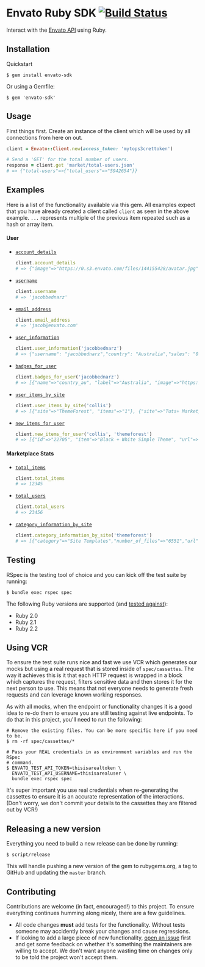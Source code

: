 # Envato Ruby SDK [![Build Status](https://travis-ci.org/jacobbednarz/envato-ruby-sdk.svg?branch=master)](https://travis-ci.org/jacobbednarz/envato-ruby-sdk)

Interact with the [Envato API][envato_api_url] using Ruby.

## Installation

Quickstart

```
$ gem install envato-sdk
```

Or using a Gemfile:

```
$ gem 'envato-sdk'
```

## Usage

First things first. Create an instance of the client which will be used by all
connections from here on out.

```rb
client = Envato::Client.new(access_token: 'mytops3crettoken')

# Send a 'GET' for the total number of users.
response = client.get 'market/total-users.json'
# => {"total-users"=>{"total_users"=>"5942654"}}
```

## Examples

Here is a list of the functionality available via this gem. All examples expect
that you have already created a client called `client` as seen in the above
example. `...` represents multiple of the previous item repeated such as a hash
or array item.

#### User

- [`account_details`](https://build.envato.com/api/#market_Account)

  ```rb
  client.account_details
  # => {"image"=>"https://0.s3.envato.com/files/144155428/avatar.jpg", "firstname"=>"Jacob", "surname"=>"Bednarz", "available_earnings"=>"0.00", "total_deposits"=>"0.00", "balance"=>"0.00", "country"=>"Australia"}
  ```

- [`username`](https://build.envato.com/api/#market_Username)

  ```rb
  client.username
  # => 'jacobbednarz'
  ```

- [`email_address`](https://build.envato.com/api/#market_Email)

  ```rb
  client.email_address
  # => 'jacob@envato.com'
  ```

- [`user_information`](https://build.envato.com/api/#market_User)

  ```rb
  client.user_information('jacobbednarz')
  # => {"username": "jacobbednarz","country": "Australia","sales": "0","location": "","image": "https://0.s3.envato.com/files/144155428/avatar.jpg","followers": "4"}
  ```

- [`badges_for_user`](https://build.envato.com/api/#market_UserBadges)

  ```rb
  client.badges_for_user('jacobbednarz')
  # => [{"name"=>"country_au", "label"=>"Australia", "image"=>"https://dmypbau5frl9g.cloudfront.net/assets/badges/country_au-53dc340a932f5b9f1d1db574fb6712b4.svg"}, {"name"=>"envato_team", "label"=>"Envato Team", "image"=>"https://dmypbau5frl9g.cloudfront.net/assets/badges/envato_team-ac987db51c92549046fa25dfb7259bf9.svg"}, {"name"=>"exclusive", "label"=>"Exclusive Author", "image"=>"https://dmypbau5frl9g.cloudfront.net/assets/badges/exclusive-f7d9bbcda891f9ad25f00da4ea099435.svg"}]
  ```

- [`user_items_by_site`](https://build.envato.com/api/#market_UserItemsBySite)

  ```rb
  client.user_items_by_site('collis')
  # => [{"site"=>"ThemeForest", "items"=>"1"}, {"site"=>"Tuts+ Marketplace", "items"=>"2"}]
  ```

- [`new_items_for_user`](https://build.envato.com/api/#market_NewFilesFromUser)

  ```rb
  client.new_items_for_user('collis', 'themeforest')
  # => [{"id"=>"22705", "item"=>"Black + White Simple Theme", "url"=>"http://themeforest.net/item/black-white-simple-theme/22705", "user"=>"collis", "thumbnail"=>"https://preview-tf.s3.envato.com/files/60223.jpg", "sales"=>"916", "rating"=>"4.5", "rating_decimal"=>"4.32", "cost"=>"8.00", "uploaded_on"=>"Tue Dec 02 04:01:12 +1100 2008", "last_update"=>"", "tags"=>"clean", "category"=>"psd-templates/creative", "live_preview_url"=>"https://0.s3.envato.com/files/60224/1_home.__large_preview.jpg"}]
  ```

#### Marketplace Stats

- [`total_items`](https://build.envato.com/api/#market_TotalItems)

  ```rb
  client.total_items
  # => 12345
  ```

- [`total_users`](https://build.envato.com/api/#market_TotalUsers)

  ```rb
  client.total_users
  # => 23456
  ```

- [`category_information_by_site`](https://build.envato.com/api/#market_NumberOfFiles)

  ```rb
  client.category_information_by_site('themeforest')
  # => [{"category"=>"Site Templates","number_of_files"=>"6551","url"=>"http://themeforest.net/category/site-templates"}, ... ]
  ```

## Testing

RSpec is the testing tool of choice and you can kick off the test suite by
running:

```
$ bundle exec rspec spec
```

The following Ruby versions are supported (and [tested against][travis_ci_url]):

- Ruby 2.0
- Ruby 2.1
- Ruby 2.2

## Using VCR

To ensure the test suite runs nice and fast we use VCR which generates our mocks
but using a real request that is stored inside of `spec/cassettes`. The way it
achieves this is it that each HTTP request is wrapped in a block which captures
the request, filters sensitive data and then stores it for the next person to
use. This means that not everyone needs to generate fresh requests and can
leverage known working responses.

As with all mocks, when the endpoint or functionality changes it is a good idea
to re-do them to ensure you are still testing against live endpoints. To do that
in this project, you'll need to run the following:

```
# Remove the existing files. You can be more specific here if you need to be.
$ rm -rf spec/cassettes/*

# Pass your REAL credentials in as environment variables and run the RSpec
# command.
$ ENVATO_TEST_API_TOKEN=thisisarealtoken \
  ENVATO_TEST_API_USERNAME=thisisarealuser \
  bundle exec rspec spec
```

It's super important you use real credentials when re-generating the cassettes
to ensure it is an accurate representation of the interactions. (Don't worry, we
don't commit your details to the cassettes they are filtered out by VCR!)

## Releasing a new version

Everything you need to build a new release can be done by running:

```
$ script/release
```

This will handle pushing a new version of the gem to rubygems.org, a tag to
GitHub and updating the `master` branch.

## Contributing

Contributions are welcome (in fact, encouraged!) to this project. To ensure
everything continues humming along nicely, there are a few guidelines.

- All code changes **must** add tests for the functionality. Without tests
  someone may accidently break your changes and cause regressions.
- If looking to add a large piece of new functionality,
  [open an issue][new_issue_url] first and get some feedback on whether it's
  something the maintainers are willing to accept. We don't want anyone wasting
  time on changes only to be told the project won't accept them.

[envato_api_url]: https://build.envato.com
[travis_ci_url]: https://travis-ci.org/jacobbednarz/envato-ruby-sdk
[new_issue_url]: https://github.com/jacobbednarz/envato-ruby-sdk/issues/new
